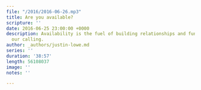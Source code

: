 ```yaml
---
file: "/2016/2016-06-26.mp3"
title: Are you available?
scripture: ''
date: 2016-06-25 23:00:00 +0000
description: Availability is the fuel of building relationships and functioning in
  our calling.
author: _authors/justin-lowe.md
series: ''
duration: '38:57'
length: 56108037
image: ''
notes: ''

---
```

